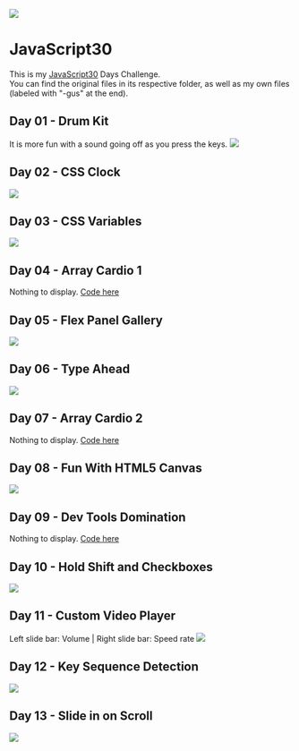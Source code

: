 ![](https://javascript30.com/images/JS3-social-share.png)

# JavaScript30

This is my [JavaScript30](https://JavaScript30.com) Days Challenge.  
You can find the original files in its respective folder, as well as my own files (labeled with "-gus" at the end).


## Day 01 - Drum Kit
It is more fun with a sound going off as you press the keys.
![](https://github.com/gustavoaz7/100DaysOfCode/blob/master/JavaScript30/Images%20and%20gifs/js30%2001.gif?raw=true)

## Day 02 - CSS Clock
![](https://github.com/gustavoaz7/100DaysOfCode/blob/master/JavaScript30/Images%20and%20gifs/js30%2002.gif?raw=true)

## Day 03 - CSS Variables
![](https://github.com/gustavoaz7/100DaysOfCode/blob/master/JavaScript30/Images%20and%20gifs/js30%2003.gif?raw=true)

## Day 04 - Array Cardio 1
Nothing to display. [Code here](https://github.com/gustavoaz7/100DaysOfCode/blob/master/JavaScript30/04%20-%20Array%20Cardio%20Day%201/index-gus.html)

## Day 05 - Flex Panel Gallery
![](https://github.com/gustavoaz7/100DaysOfCode/blob/master/JavaScript30/Images%20and%20gifs/js30%2005.gif?raw=true)

## Day 06 - Type Ahead
![](https://github.com/gustavoaz7/100DaysOfCode/blob/master/JavaScript30/Images%20and%20gifs/js30%2006.gif?raw=true)

## Day 07 - Array Cardio 2
Nothing to display. [Code here](https://github.com/gustavoaz7/100DaysOfCode/blob/master/JavaScript30/07%20-%20Array%20Cardio%20Day%202/index-gus.html)

## Day 08 - Fun With HTML5 Canvas
![](https://github.com/gustavoaz7/100DaysOfCode/blob/master/JavaScript30/Images%20and%20gifs/js30%2008.gif?raw=true)

## Day 09 - Dev Tools Domination
Nothing to display. [Code here](https://github.com/gustavoaz7/100DaysOfCode/blob/master/JavaScript30/09%20-%20Dev%20Tools%20Domination/index-gus.html)

## Day 10 - Hold Shift and Checkboxes
![](https://github.com/gustavoaz7/100DaysOfCode/blob/master/JavaScript30/Images%20and%20gifs/js30%2010.gif?raw=true)

## Day 11 - Custom Video Player
Left slide bar: Volume  |   Right slide bar: Speed rate
![](https://github.com/gustavoaz7/100DaysOfCode/blob/master/JavaScript30/Images%20and%20gifs/js30%2011.gif?raw=true)

## Day 12 - Key Sequence Detection
![](https://github.com/gustavoaz7/100DaysOfCode/blob/master/JavaScript30/Images%20and%20gifs/js30%2012.gif?raw=true)

## Day 13 - Slide in on Scroll
![](https://github.com/gustavoaz7/100DaysOfCode/blob/master/JavaScript30/Images%20and%20gifs/js30%2013.gif?raw=true)
